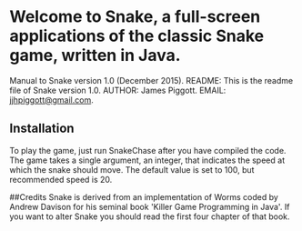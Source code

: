 # Welcome to Snake, a full-screen applications of the classic Snake game, written in Java.

Manual to Snake version 1.0 (December 2015). README: This is the readme file of Snake version 1.0. 
AUTHOR: James Piggott. 
EMAIL: jjhpiggott@gmail.com.

## Installation
To play the game, just run SnakeChase after you have compiled the code.
The game takes a single argument, an integer, that indicates the speed at which the snake should move. The default value is set to 100, but recommended speed is 20.


##Credits
Snake is derived from an implementation of Worms coded by Andrew Davison for his seminal book 'Killer Game Programming in Java'.
If you want to alter Snake you should read the first four chapter of that book.
